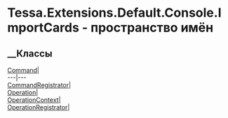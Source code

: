 # Tessa.Extensions.Default.Console.ImportCards - пространство имён
## __Классы
[Command](T_Tessa_Extensions_Default_Console_ImportCards_Command.htm)|  
---|---  
[CommandRegistrator](T_Tessa_Extensions_Default_Console_ImportCards_CommandRegistrator.htm)|  
[Operation](T_Tessa_Extensions_Default_Console_ImportCards_Operation.htm)|  
[OperationContext](T_Tessa_Extensions_Default_Console_ImportCards_OperationContext.htm)|  
[OperationRegistrator](T_Tessa_Extensions_Default_Console_ImportCards_OperationRegistrator.htm)|
